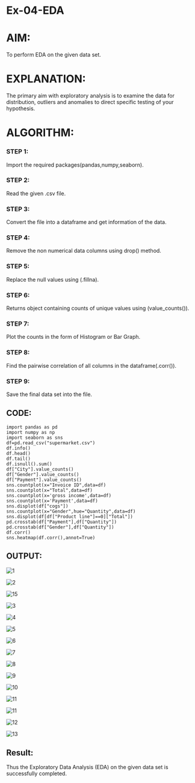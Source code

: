 # Ex-04-EDA
# AIM:
To perform EDA on the given data set.

# EXPLANATION:
The primary aim with exploratory analysis is to examine the data for distribution, outliers and anomalies to direct specific testing of your hypothesis.

# ALGORITHM:
### STEP 1:
Import the required packages(pandas,numpy,seaborn).

### STEP 2:
Read the given .csv file.

### STEP 3:
Convert the file into a dataframe and get information of the data.

### STEP 4:
Remove the non numerical data columns using drop() method.

### STEP 5:
Replace the null values using (.fillna).

### STEP 6:
Returns object containing counts of unique values using (value_counts()).

### STEP 7:
Plot the counts in the form of Histogram or Bar Graph.

### STEP 8:
Find the pairwise correlation of all columns in the dataframe(.corr()).

### STEP 9:
Save the final data set into the file.

## CODE:
~~~
import pandas as pd
import numpy as np
import seaborn as sns
df=pd.read_csv("supermarket.csv")
df.info()
df.head()
df.tail()
df.isnull().sum()
df["City"].value_counts()
df["Gender"].value_counts()
df["Payment"].value_counts()
sns.countplot(x="Invoice ID",data=df)
sns.countplot(x="Total",data=df)
sns.countplot(x='gross income',data=df)
sns.countplot(x='Payment',data=df)
sns.displot(df["cogs"])
sns.countplot(x="Gender",hue="Quantity",data=df)
sns.displot(df[df["Product line"]==0]["Total"])
pd.crosstab(df["Payment"],df["Quantity"])
pd.crosstab(df["Gender"],df["Quantity"])
df.corr()
sns.heatmap(df.corr(),annot=True)
~~~
## OUTPUT:
![1](https://user-images.githubusercontent.com/94980741/163091267-7c097a9d-aac8-4086-9223-a231073062b1.png)

![2](https://user-images.githubusercontent.com/94980741/163091324-065e64b8-4648-4331-97e5-e67ff1833071.jpg)

![15](https://user-images.githubusercontent.com/94980741/163091371-4fd7f16c-326a-4b10-88c3-6453cf48196a.jpg)

![3](https://user-images.githubusercontent.com/94980741/163091424-4eaca048-d796-428e-938c-cb73c07a90c5.png)

![4](https://user-images.githubusercontent.com/94980741/163091444-ba813571-cbf5-4e24-9a61-7db70d9b957f.png)

![5](https://user-images.githubusercontent.com/94980741/163091475-88c80f1d-d0f7-4fe8-bbc1-feb275e7bbc7.jpg)

![6](https://user-images.githubusercontent.com/94980741/163091495-3499d10a-853c-46a7-94f1-759c3e896edd.jpg)

![7](https://user-images.githubusercontent.com/94980741/163091531-4ffaafd7-bcd6-4d10-929e-c8f52703b8bc.jpg)

![8](https://user-images.githubusercontent.com/94980741/163091571-afeb326a-ba83-47bd-953f-85c720eb937d.jpg)

![9](https://user-images.githubusercontent.com/94980741/163091599-25a81bcf-9e22-4eab-9c85-c8a2eab5c689.jpg)

![10](https://user-images.githubusercontent.com/94980741/163091633-16fcdae9-84fe-4442-8497-f14f9c7d1881.jpg)

![11](https://user-images.githubusercontent.com/94980741/163091655-11578afa-8a1b-4f55-9e75-604fe3beef0d.jpg)

![11](https://user-images.githubusercontent.com/94980741/163091686-5fac6a5c-0aa3-4e22-a8aa-c0557fc3b134.jpg)

![12](https://user-images.githubusercontent.com/94980741/163091734-2b35776e-2acd-4439-a030-374c8f930458.jpg)

![13](https://user-images.githubusercontent.com/94980741/163091755-3d5bb4c0-a5b2-4208-9ea6-320c655052f1.jpg)


## Result:
Thus the Exploratory Data Analysis (EDA) on the given data set is successfully completed.
